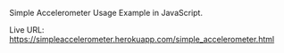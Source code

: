 Simple Accelerometer Usage Example in JavaScript.

Live URL:
https://simpleaccelerometer.herokuapp.com/simple_accelerometer.html